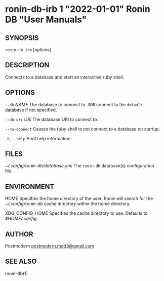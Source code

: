 # ronin-db-irb 1 "2022-01-01" Ronin DB "User Manuals"

## SYNOPSIS

`ronin-db irb` [*options*]

## DESCRIPTION

Connects to a database and start an interactive ruby shell.

## OPTIONS

`--db` *NAME*
  The database to connect to. Will connect to the `default` database if not
  specified.

`--db-uri` *URI*
  The database URI to connect to.

`--no-connect`
  Causes the ruby shell to not connect to a database on startup.

`-h`, `--help`
  Print help information.

## FILES

*~/.config/ronin-db/database.yml*
	The `ronin-db` database(s) configuration file.

## ENVIRONMENT

HOME
	Specifies the home directory of the user. Ronin will search for the
	*~/.config/ronin-db* cache directory within the home directory.

XDG_CONFIG_HOME
  Specifies the cache directory to use. Defaults to *$HOME/.config*.

## AUTHOR

Postmodern <postmodern.mod3@gmail.com>

## SEE ALSO

ronin-db(1)
